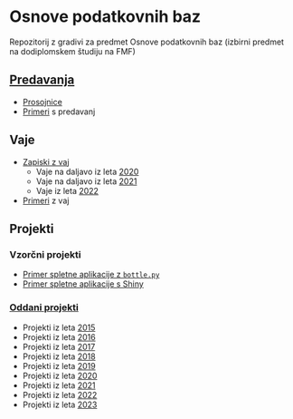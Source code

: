 # Osnove podatkovnih baz

Repozitorij z gradivi za predmet Osnove podatkovnih baz (izbirni predmet na dodiplomskem študiju na FMF)


## [Predavanja](predavanja/)

* [Prosojnice](predavanja/prosojnice)
* [Primeri](https://github.com/jaanos/OPB/tree/master/predavanja/primeri) s predavanj


## Vaje

* [Zapiski z vaj](zapiski/)
  - Vaje na daljavo iz leta [2020](zapiski/2020)
  - Vaje na daljavo iz leta [2021](zapiski/2021)
  - Vaje iz leta [2022](zapiski/2022)
* [Primeri](https://github.com/jaanos/OPB/tree/master/vaje) z vaj


## Projekti

### Vzorčni projekti

* [Primer spletne aplikacije z `bottle.py`](https://github.com/jaanos/OPB-bottle)
* [Primer spletne aplikacije s Shiny](https://github.com/jaanos/OPB-shiny)

### [Oddani projekti](oddaje/)

* Projekti iz leta [2015](oddaje/2015)
* Projekti iz leta [2016](oddaje/2016)
* Projekti iz leta [2017](oddaje/2017)
* Projekti iz leta [2018](oddaje/2018)
* Projekti iz leta [2019](oddaje/2019)
* Projekti iz leta [2020](oddaje/2020)
* Projekti iz leta [2021](oddaje/2021)
* Projekti iz leta [2022](oddaje/2022)
* Projekti iz leta [2023](oddaje/2023)
